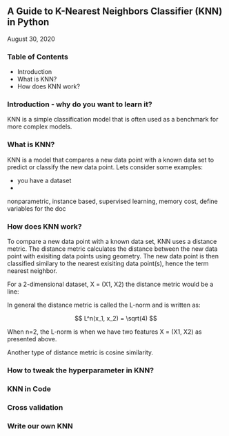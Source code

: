 ## A Guide to K-Nearest Neighbors Classifier (KNN) in Python
August 30, 2020

### Table of Contents

* Introduction
* What is KNN?
* How does KNN work?


### Introduction - why do you want to learn it?

KNN is a simple classification model that is often used as a benchmark for more complex models.

### What is KNN? 

KNN is a model that compares a new data point with a known data set to predict or classify the new data point.  Lets consider some examples:

* you have a dataset 
* 

nonparametric, instance based, supervised learning, memory cost, define variables for the doc

### How does KNN work?

To compare a new data point with a known data set, KNN uses a distance metric.  The distance metric calculates the distance between the new data point with exisiting data points using geometry.  The new data point is then classified similary to the nearest exisiting data point(s), hence the term nearest neighbor.

For a 2-dimensional dataset, X = (X1, X2) the distance metric would be a line:

In general the distance metric is called the L-norm and is written as:

$$ L^n(x_1, x_2) = \sqrt(4) $$

When n=2, the L-norm is when we have two features X = (X1, X2) as presented above.

Another type of distance metric is cosine similarity.

### How to tweak the hyperparameter in KNN?


### KNN in Code



### Cross validation

### Write our own KNN
